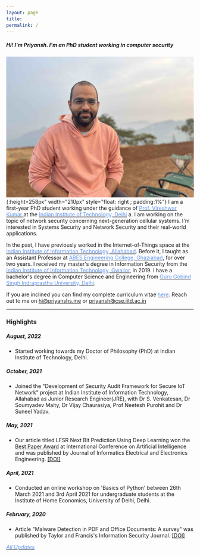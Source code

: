 ```yaml
---
layout: page
title:
permalink: /
---
```


<head>
	<!-- Place your kit's code here -->
	<script src="https://kit.fontawesome.com/d06797ceaa.js" crossorigin="anonymous"></script>
</head>

##### _Hi! I'm Priyansh. I'm an PhD student working in computer security_

![](/assets/images/priyansh.jpg){:height=258px" width="210px" style="float: right ; padding:1%"}
I am a first-year PhD student working under the guidance of [<span style="color: #6495ED">Prof. Vireshwar Kumar </span>](https://www.cse.iitd.ac.in/~viresh/) at the [<span style="color: #6495ED">Indian Institute of Technology, Delhi</span>](https://www.iitd.ac.in/) a. I am working on the topic of network security concerning next-generation cellular systems. I'm interested in Systems Security and Network Security and their real-world applications. 

In the past, I have previously worked in the Internet-of-Things space at the [<span style="color: #6495ED">Indian Institute of Information Technology, Allahabad</span>](https://iiita.ac.in). Before it, I taught as an Assistant Professor at [<span style="color: #6495ED">ABES Engineering College, Ghaziabad</span>](https://www.abes.ac.in/), for over two years. I received my master's degree in Information Security from the [<span style="color: #6495ED">Indian Institute of Information Technology, Gwalior</span>](https://iiitm.ac.in), in 2019. I have a bachelor's degree in Computer Science and Engineering from [<span style="color: #6495ED">Guru Gobind Singh Indraprastha University, Delhi</span>](http://www.ipu.ac.in).

If you are inclined you can find my complete curriculum vitae [<span style="color: #6495ED ">here</span>](assets/files/PriyanshSingh.pdf).  Reach out to me on hi@priyanshs.me or priyansh@cse.iitd.ac.in

_________________

### Highlights

##### _August, 2022_
* Started working towards my Doctor of Philosophy (PhD) at Indian Institute of Technology, Delhi.

##### _October, 2021_

* Joined the "Development of Security Audit Framework for Secure IoT Network" project at Indian Institute of Information Technology, Allahabad as Junior Research Engineer(JRE), with Dr S. Venkatesan, Dr Soumyadev Maity, Dr Vijay Chaurasiya, Prof Neetesh Purohit and Dr Suneel Yadav.

##### _May, 2021_

* Our article titled LFSR Next Bit Prediction Using Deep Learning won the [Best Paper Award](https://drive.google.com/file/d/11aXbaWhr7aNMZJ3IezEbHXdI-GJ5j7Kp/view?usp=sharing) at International Conference on Artificial Intelligence and was published by Journal of Informatics Electrical and Electronics Engineering. [<span>[DOI]</span>](https://doi.org/10.54060/JIEEE/002.02.022)

##### _April, 2021_

* Conducted an online workshop on 'Basics of Python' between 26th March 2021 and 3rd April 2021 for undergraduate students at the Institute of Home Economics, University of Delhi, Delhi.

##### _February, 2020_

* Article "Malware Detection in PDF and Office Documents: A survey" was published by Taylor and Francis's Information Security Journal. [<span>[DOI]</span>](https://doi.org/10.1080/19393555.2020.1723747)

[<span style="color: #6495ED;">_All Updates_</span>](/updates)
